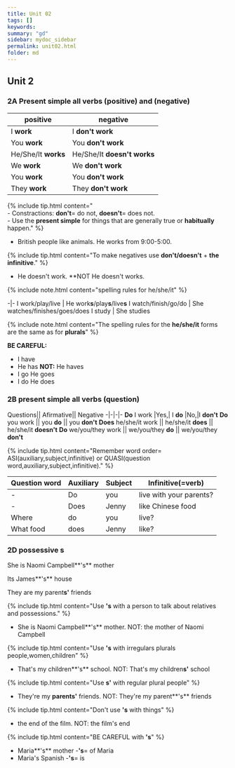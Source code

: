 ```yaml
---
title: Unit 02
tags: []
keywords:
summary: "gd"
sidebar: mydoc_sidebar
permalink: unit02.html
folder: md
---
```



## Unit 2
### 2A Present simple all verbs (positive) and (negative)

positive|negative
-|-
I **work**| I **don't work**
You **work**|You **don't work**
He/She/It **works**|He/She/It **doesn't works**
We **work**|We **don't work**
You **work**|You **don't work**
They **work**|They **don't work**

{% include tip.html content="<br>- Constractions: **don't**= do not, **doesn't**= does not. <br>- Use the **present simple** for things that are generally true or **habitually** happen." %}
 
 - British people like animals. He works from 9:00-5:00.


{% include tip.html content="To make negatives use **don't/doesn't** + **the infinitive**." %}

- He doesn't work. <span class="label label-danger">**NOT He doesn't works.</span>

{% include note.html content="spelling rules for he/she/it" %}

-|-
I work/play/live | He work**s**/play**s**/live**s**
I watch/finish/go/do | She watches/finishes/goes/does
I study | She studies

{% include note.html content="The spelling rules for the **he/she/it** forms are the same as for **plurals**" %}

<span class="label label-danger">**BE CAREFUL:**</span>

- I have    
- He has <span class="label label-danger">**NOT:** He haves</span>
- I go  He goes
- I do  He does

### 2B present simple all verbs (question)


Questions|| Afirmative|| Negative
-|-|-|-
**Do** I work |Yes,| I **do** |No,|I **don't**
**Do** you work || you **do** || you **don't**
**Does** he/she/it work || he/she/it **does** || he/she/it **doesn't**
**Do** we/you/they work || we/you/they **do** || we/you/they **don't**

{% include tip.html content="Remember word order= ASI(auxiliary,subject,infinitive) or QUASI(question word,auxiliary,subject,infinitive)." %}


Question word|Auxiliary|Subject|Infinitive(=verb)
-|-|-|-
-|Do|you|live with your parents?
-|Does|Jenny|like Chinese food
Where|do|you|live?
What food|does|Jenny|like?

### 2D possessive s


She is Naomi Campbell**'s** mother

Its James**'s** house

They are my parent**s'** friends

{% include tip.html content="Use **'s** with a person to talk about relatives and possessions." %}

- She is Naomi Campbell**'s** mother. <span class="label label-danger">NOT: the mother of Naomi Campbell</span>



{% include tip.html content="Use **'s** with irregulars plurals people,women,children" %}

 - That's my children**'s** school. <span class="label label-danger">NOT: That's my children**s'** school</span>
 

{% include tip.html content="Use **s'** with regular plural people" %}


- They're my **parents'** friends. <span class="label label-danger">NOT: They're my parent**'s** friends</span>


{% include tip.html content="Don't use **'s** with things" %}


 - the end of the film. <span class="label label-danger">NOT: the film's end</span>
 

{% include tip.html content="BE CAREFUL with **'s**" %}

- Maria**'s** mother -**'s**= of Maria
- Maria's Spanish -**'s**= is

